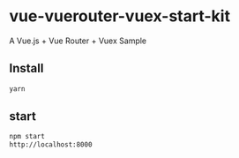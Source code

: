 # vue-vuerouter-vuex-start-kit
A Vue.js + Vue Router + Vuex Sample

## Install
```bash
yarn
```

## start
```bash
npm start
http://localhost:8000
```
